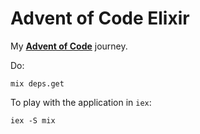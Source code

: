 # Advent of Code Elixir

My [**Advent of Code**](https://adventofcode.com) journey.

Do:

```
mix deps.get
```

To play with the application in `iex`:

```
iex -S mix
```
